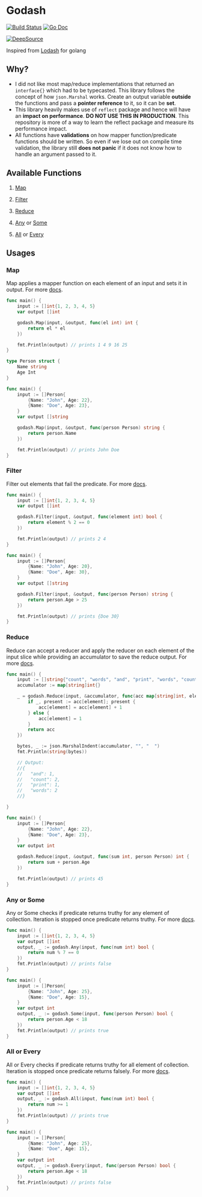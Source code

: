 # Godash

[![Build Status](https://travis-ci.org/thecasualcoder/godash.svg?branch=master)](https://travis-ci.org/thecasualcoder/godash)
[![Go Doc](https://godoc.org/github.com/thecasualcoder/godash?status.svg)](https://godoc.org/github.com/thecasualcoder/godash)

[![DeepSource](https://static.deepsource.io/deepsource-badge-light.svg)](https://deepsource.io/gh/thecasualcoder/godash/?ref=repository-badge)

Inspired from [Lodash](https://github.com/lodash/lodash) for golang

## Why?

- I did not like most map/reduce implementations that returned an `interface{}` which had to be typecasted. This library follows the concept of how `json.Marshal` works. Create an output variable **outside** the functions and pass a **pointer reference** to it, so it can be **set**.
- This library heavily makes use of `reflect` package and hence will have an **impact on performance**. **DO NOT USE THIS IN PRODUCTION**. This repository is more of a way to learn the reflect package and measure its performance impact.
- All functions have **validations** on how mapper function/predicate functions should be written. So even if we lose out on compile time validation, the library still **does not panic** if it does not know how to handle an argument passed to it.

## Available Functions

1. [Map](#Map)
2. [Filter](#Filter)
3. [Reduce](#Reduce)
4. [Any](#Any-or-Some) or [Some](#Any-or-Some)

5. [All](#All-or-Every) or [Every](#All-or-Every)

## Usages

### Map

Map applies a mapper function on each element of an input and sets it in output.
For more [docs](https://godoc.org/github.com/thecasualcoder/godash#Map).

```go
func main() {
	input := []int{1, 2, 3, 4, 5}
	var output []int

	godash.Map(input, &output, func(el int) int {
		return el * el
	})

	fmt.Println(output) // prints 1 4 9 16 25
}
```

```go
type Person struct {
	Name string
	Age Int
}

func main() {
	input := []Person{
		{Name: "John", Age: 22},
		{Name: "Doe", Age: 23},
	}
	var output []string

	godash.Map(input, &output, func(person Person) string {
		return person.Name
	})

	fmt.Println(output) // prints John Doe
}
```

### Filter

Filter out elements that fail the predicate.
For more [docs](https://godoc.org/github.com/thecasualcoder/godash#Filter).

```go
func main() {
	input := []int{1, 2, 3, 4, 5}
	var output []int

	godash.Filter(input, &output, func(element int) bool {
		return element % 2 == 0
	})

	fmt.Println(output) // prints 2 4
}
```

```go
func main() {
	input := []Person{
		{Name: "John", Age: 20},
		{Name: "Doe", Age: 30},
	}
	var output []string

	godash.Filter(input, &output, func(person Person) string {
		return person.Age > 25
	})

	fmt.Println(output) // prints {Doe 30}
}
```

### Reduce

Reduce can accept a reducer and apply the reducer on each element of the input slice while providing an accumulator to save the reduce output.
For more [docs](https://godoc.org/github.com/thecasualcoder/godash#Reduce).

```go
func main() {
    input := []string{"count", "words", "and", "print", "words", "count"}
	accumulator := map[string]int{}

	_ = godash.Reduce(input, &accumulator, func(acc map[string]int, element string) map[string]int {
		if _, present := acc[element]; present {
			acc[element] = acc[element] + 1
		} else {
			acc[element] = 1
		}
		return acc
	})

	bytes, _ := json.MarshalIndent(accumulator, "", "  ")
	fmt.Println(string(bytes))

	// Output:
	//{
	//   "and": 1,
	//   "count": 2,
	//   "print": 1,
	//   "words": 2
	//}

}
```

```go
func main() {
	input := []Person{
		{Name: "John", Age: 22},
		{Name: "Doe", Age: 23},
	}
	var output int

	godash.Reduce(input, &output, func(sum int, person Person) int {
		return sum + person.Age
	})

	fmt.Println(output) // prints 45
}
```

### Any or Some

Any or Some checks if predicate returns truthy for any element of collection. Iteration is stopped once predicate returns truthy.
For more [docs](https://godoc.org/github.com/thecasualcoder/godash#Any).


```go
func main() {
	input := []int{1, 2, 3, 4, 5}
	var output []int
	output, _ := godash.Any(input, func(num int) bool {
		return num % 7 == 0
	})
	fmt.Println(output) // prints false
}
```

```go
func main() {
	input := []Person{
		{Name: "John", Age: 25},
		{Name: "Doe", Age: 15},
	}
	var output int
	output, _ := godash.Some(input, func(person Person) bool {
		return person.Age < 18
	})
	fmt.Println(output) // prints true
}
```

### All or Every 

All or Every checks if predicate returns truthy for all element of collection. Iteration is stopped once predicate returns falsely. 
For more [docs](https://godoc.org/github.com/thecasualcoder/godash#All). 

```go 
func main() { 
	input := []int{1, 2, 3, 4, 5} 
	var output []int 
	output, _ := godash.All(input, func(num int) bool { 
		return num >= 1 
	}) 
	fmt.Println(output) // prints true 
} 
``` 

```go 
func main() { 
	input := []Person{ 
		{Name: "John", Age: 25}, 
		{Name: "Doe", Age: 15}, 
	} 
	var output int 
	output, _ := godash.Every(input, func(person Person) bool {
		return person.Age < 18 
	}) 
	fmt.Println(output) // prints false 
}